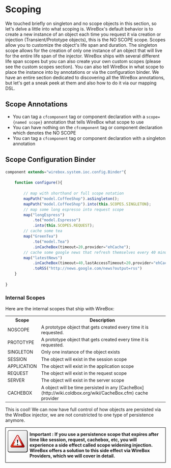 # Scoping

We touched briefly on singleton and no scope objects in this section, so let's delve a little into what scoping is. WireBox's default behavior is to create a new instance of an object each time you request it via creation or injection (Transient/Prototype objects), this is the NO SCOPE scope. Scopes allow you to customize the object's life span and duration. The singleton scope allows for the creation of only one instance of an object that will live for the entire life span of the injector. WireBox ships with several different life span scopes but you can also create your own custom scopes (please see the custom scopes section). You can also tell WireBox in what scope to place the instance into by annotations or via the configuration binder. We have an entire section dedicated to discovering all the WireBox annotations, but let's get a sneak peek at them and also how to do it via our mapping DSL.

## Scope Annotations

* You can tag a `cfcomponent` tag or component declaration with a `scope={named scope}` annotation that tells WireBox what scope to use
* You can have nothing on the `cfcomponent` tag or component declaration which denotes the NO SCOPE
* You can tag a `cfcomponent` tag or component declaration with a singleton annotation


## Scope Configuration Binder

```javascript
component extends="wirebox.system.ioc.config.Binder"{

	function configure(){

		// map with shorthand or full scope notation
		mapPath("model.CoffeeShop").asSingleton();
		mapPath("model.CoffeeShop").into(this.SCOPES.SINGLETON);
		// map some long espresso into request scope
		map("longEspress")
			.to("model.Espresso")
			.into(this.SCOPES.REQUEST);
		// cache some tea
		map("GreenTea")
			.to("model.Tea")
			.inCacheBox(timeout=20,provider="ehCache");
		// cache some google news that refresh themselves every 40 minutes or after 20 minutes of inactivity
		map("latestNews")
			.inCacheBox(timeout=40,lastAccessTimeout=20,provider="ehCache");
			.toRSS("http://news.google.com/news?output=rss")
	}

}

```

### Internal Scopes

Here are the internal scopes that ship with WireBox:
<table>
    <tr>
        <th>Scope</th>
        <th>Description</th>
    <tr>
    <tr>
        <td>NOSCOPE</td>
        <td>A prototype object that gets created every time it is requested.</td>
    </tr>
    <tr>
        <td>PROTOTYPE </td>
        <td>A prototype object that gets created every time it is requested.</td>
    </tr>
    <tr>
        <td>SINGLETON </td>
        <td>Only one instance of the object exists</td>
    </tr>
    <tr>
        <td>SESSION</td>
        <td>The object will exist in the session scope</td>
    </tr>
    <tr>
        <td>APPLICATION </td>
        <td>The object will exist in the application scope</td>
    </tr>
    <tr>
        <td>REQUEST </td>
        <td>The object will exist in the request scope</td>
    </tr>
    <tr>
        <td>SERVER </td>
        <td>The object will exist in the server scope</td>
    </tr>
    <tr>
        <td>CACHEBOX</td>
        <td>A object will be time persisted in any [CacheBox](http://wiki.coldbox.org/wiki/CacheBox.cfm) cache provider</td>
    </tr>
</table>

This is cool! We can now have full control of how objects are persisted via the WireBox injector, we are not constricted to one type of persistence anymore.
<br>
<div style="border: 1px solid black">
<img src="../images/icon_important.png" width="15%" style="float:left;margin-top:5px"><p style="margin:12px"><b> Important : If you use a persistence scope that expires after time like session, request, cachebox, etc, you will experience a side effect called scope widening injection. WireBox offers a solution to this side effect via WireBox Providers, which we will cover in detail. </b></p>
<div style="clear:both"></div>
</div>
<br>
